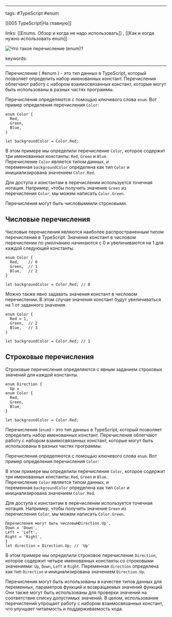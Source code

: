 ____

tags: #TypeScript #enum 

[[005 TypeScript|На главную]]

links: [[Enums. Обзор и когда не надо использовать]] , [[Как и когда нужно использовать enum]]

![Что такое перечисление (`enum`)?](https://youtu.be/VYQl2GhbCUs?t=168)

keywords:

_____

Перечисление ( #enum ) - это тип данных в TypeScript, который позволяет определить набор именованных констант. Перечисления облегчают работу с набором взаимосвязанных констант, которые могут быть использованы в разных частях программы.

Перечисления определяются с помощью ключевого слова `enum`. Вот пример определения перечисления `Color`:

```
enum Color {
  Red,
  Green,
  Blue,
}

let backgroundColor = Color.Red;
```

В этом примере мы определили перечисление `Color`, которое содержит три именованных константы: `Red`, `Green` и `Blue`. Перечисление `Color` является типом данных, и переменная `backgroundColor` определена как тип `Color` и инициализирована значением `Color.Red`.

Для доступа к константам в перечислении используется точечная нотация. Например, чтобы получить значение `Green` из перечисления `Color`, мы можем написать `Color.Green`.

Перечисления могут быть числовымиили строковыми.

## Числовые перечисления

Числовые перечисления являются наиболее распространенным типом перечислений в TypeScript. Значения констант в числовом перечислении по умолчанию начинаются с 0 и увеличиваются на 1 для каждой следующей константы.

```
enum Color {
  Red,    // 0
  Green,  // 1
  Blue,   // 2
}

let backgroundColor = Color.Red; // 0
```

Можно также явно задавать значения констант в числовом перечислении. В этом случае значения констант будут увеличиваться на 1 от заданного значения.

```
enum Color {
  Red = 1,
  Green,  // 2
  Blue,   // 3
}

let backgroundColor = Color.Red; // 1
```

## Строковые перечисления

Строковые перечисления определяются с явным заданием строковых значений для каждой константы.

````
enum Direction {
  Up = 
enum Color {
  Red,
  Green,
  Blue,
}

let backgroundColor = Color.Red;
````

Перечисления (`enum`) - это тип данных в TypeScript, который позволяет определить набор именованных констант. Перечисления облегчают работу с набором взаимосвязанных констант, которые могут быть использованы в разных частях программы.

Перечисления определяются с помощью ключевого слова `enum`. Вот пример определения перечисления `Color`:

В этом примере мы определили перечисление `Color`, которое содержит три именованных константы: `Red`, `Green` и `Blue`. Перечисление `Color` является типом данных, и переменная `backgroundColor` определена как тип `Color` и инициализирована значением `Color.Red`.

Для доступа к константам в перечислении используется точечная нотация. Например, чтобы получить значение `Green` из перечисления `Color`, мы можем написать `Color.Green`.

~~~
Перечисления могут быть числовымDirection.Up',  
Down = 'Down',  
Left = 'Left',  
Right = 'Right',  
}
let direction = Direction.Up; // 'Up'
~~~

В этом примере мы определили строковое перечисление `Direction`, которое содержит четыре именованных константы со строковыми значениями: `Up`, `Down`, `Left` и `Right`. Переменная `direction` определена как тип `Direction` и инициализирована значением `Direction.Up`.

Перечисления могут быть использованы в качестве типов данных для переменных, параметров функций и возвращаемых значений функций. Они также могут быть использованы для проверки значений на соответствие списку допустимых значений. В целом, использование перечислений упрощает работу с набором взаимосвязанных констант, что улучшает читаемость и поддерживаемость кода.
